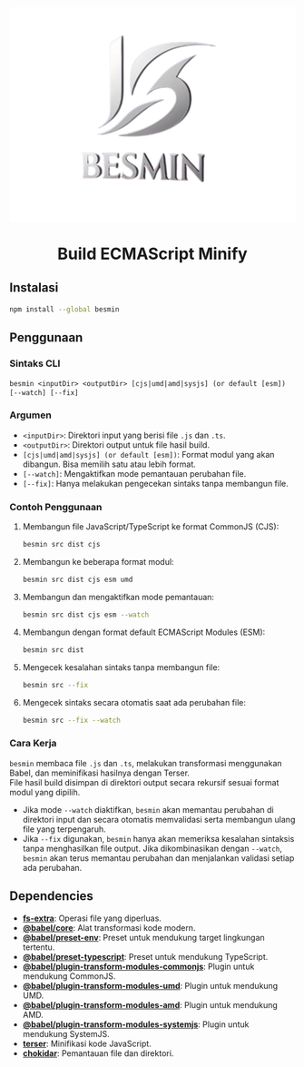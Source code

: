 <img src="media/besmin-logo.png" title="BESMIN" alt="BESMIN logo" width="530" style="display:block; margin:auto;">

<h1 align="center">Build ECMAScript Minify</h1>

## Instalasi

```bash
npm install --global besmin
```

## Penggunaan

### Sintaks CLI

```
besmin <inputDir> <outputDir> [cjs|umd|amd|sysjs] (or default [esm]) [--watch] [--fix]
```

### Argumen

- `<inputDir>`: Direktori input yang berisi file `.js` dan `.ts`.
- `<outputDir>`: Direktori output untuk file hasil build.
- `[cjs|umd|amd|sysjs] (or default [esm])`: Format modul yang akan dibangun. Bisa memilih satu atau lebih format.
- `[--watch]`: Mengaktifkan mode pemantauan perubahan file.
- `[--fix]`: Hanya melakukan pengecekan sintaks tanpa membangun file.

### Contoh Penggunaan

1. Membangun file JavaScript/TypeScript ke format CommonJS (CJS):
   ```bash
   besmin src dist cjs
   ```
2. Membangun ke beberapa format modul:
   ```bash
   besmin src dist cjs esm umd
   ```
3. Membangun dan mengaktifkan mode pemantauan:
   ```bash
   besmin src dist cjs esm --watch
   ```
4. Membangun dengan format default ECMAScript Modules (ESM):
   ```bash
   besmin src dist
   ```
5. Mengecek kesalahan sintaks tanpa membangun file:
   ```bash
   besmin src --fix
   ```
6. Mengecek sintaks secara otomatis saat ada perubahan file:
   ```bash
   besmin src --fix --watch
   ```

### Cara Kerja

`besmin` membaca file `.js` dan `.ts`, melakukan transformasi menggunakan Babel, dan meminifikasi hasilnya dengan Terser.  
File hasil build disimpan di direktori output secara rekursif sesuai format modul yang dipilih.

- Jika mode `--watch` diaktifkan, `besmin` akan memantau perubahan di direktori input dan secara otomatis memvalidasi serta membangun ulang file yang terpengaruh.
- Jika `--fix` digunakan, `besmin` hanya akan memeriksa kesalahan sintaksis tanpa menghasilkan file output. Jika dikombinasikan dengan `--watch`, `besmin` akan terus memantau perubahan dan menjalankan validasi setiap ada perubahan.

## Dependencies

- [**fs-extra**](https://github.com/jprichardson/node-fs-extra): Operasi file yang diperluas.
- [**@babel/core**](https://babel.dev/): Alat transformasi kode modern.
- [**@babel/preset-env**](https://babel.dev/docs/babel-preset-env): Preset untuk mendukung target lingkungan tertentu.
- [**@babel/preset-typescript**](https://babel.dev/docs/babel-preset-typescript): Preset untuk mendukung TypeScript.
- [**@babel/plugin-transform-modules-commonjs**](https://babel.dev/docs/babel-plugin-transform-modules-commonjs): Plugin untuk mendukung CommonJS.
- [**@babel/plugin-transform-modules-umd**](https://babel.dev/docs/babel-plugin-transform-modules-umd): Plugin untuk mendukung UMD.
- [**@babel/plugin-transform-modules-amd**](https://babel.dev/docs/babel-plugin-transform-modules-amd): Plugin untuk mendukung AMD.
- [**@babel/plugin-transform-modules-systemjs**](https://babel.dev/docs/babel-plugin-transform-modules-systemjs): Plugin untuk mendukung SystemJS.
- [**terser**](https://terser.org/): Minifikasi kode JavaScript.
- [**chokidar**](https://github.com/paulmillr/chokidar): Pemantauan file dan direktori.

